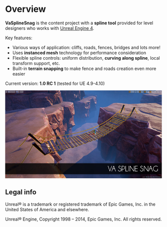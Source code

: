 Overview
========

**VaSplineSnag** is the content project with a **spline tool** provided for level designers who works with [Unreal Engine 4](https://www.unrealengine.com/).

Key features:

* Various ways of application: cliffs, roads, fences, bridges and lots more!
* Uses **instanced mesh** technology for performance consideration
* Flexible spline controls: uniform distribution, **curving along spline**, local transform support, etc.
* Built-in **terrain snapping** to make fence and roads creation even more easier

Current version: **1.0 RC 1** (tested for UE 4.9-4.10)

![SCREENSHOT](SCREENSHOT.jpg)


Legal info
----------

Unreal® is a trademark or registered trademark of Epic Games, Inc. in the United States of America and elsewhere.

Unreal® Engine, Copyright 1998 – 2014, Epic Games, Inc. All rights reserved.

